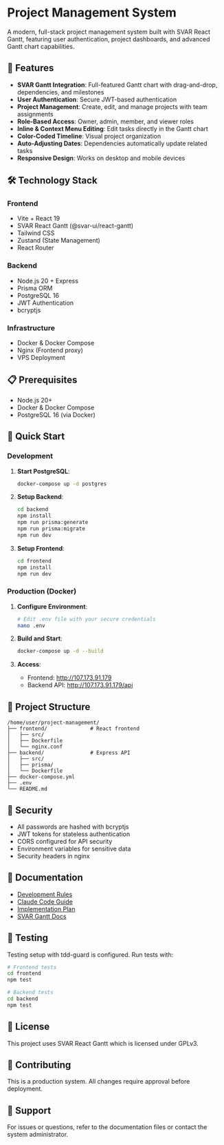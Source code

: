 # Project Management System

A modern, full-stack project management system built with SVAR React Gantt, featuring user authentication, project dashboards, and advanced Gantt chart capabilities.

## 🚀 Features

- **SVAR Gantt Integration**: Full-featured Gantt chart with drag-and-drop, dependencies, and milestones
- **User Authentication**: Secure JWT-based authentication
- **Project Management**: Create, edit, and manage projects with team assignments
- **Role-Based Access**: Owner, admin, member, and viewer roles
- **Inline & Context Menu Editing**: Edit tasks directly in the Gantt chart
- **Color-Coded Timeline**: Visual project organization
- **Auto-Adjusting Dates**: Dependencies automatically update related tasks
- **Responsive Design**: Works on desktop and mobile devices

## 🛠️ Technology Stack

### Frontend
- Vite + React 19
- SVAR React Gantt (@svar-ui/react-gantt)
- Tailwind CSS
- Zustand (State Management)
- React Router

### Backend
- Node.js 20 + Express
- Prisma ORM
- PostgreSQL 16
- JWT Authentication
- bcryptjs

### Infrastructure
- Docker & Docker Compose
- Nginx (Frontend proxy)
- VPS Deployment

## 📋 Prerequisites

- Node.js 20+
- Docker & Docker Compose
- PostgreSQL 16 (via Docker)

## 🚦 Quick Start

### Development

1. **Start PostgreSQL**:
   ```bash
   docker-compose up -d postgres
   ```

2. **Setup Backend**:
   ```bash
   cd backend
   npm install
   npm run prisma:generate
   npm run prisma:migrate
   npm run dev
   ```

3. **Setup Frontend**:
   ```bash
   cd frontend
   npm install
   npm run dev
   ```

### Production (Docker)

1. **Configure Environment**:
   ```bash
   # Edit .env file with your secure credentials
   nano .env
   ```

2. **Build and Start**:
   ```bash
   docker-compose up -d --build
   ```

3. **Access**:
   - Frontend: http://107.173.91.179
   - Backend API: http://107.173.91.179/api

## 📂 Project Structure

```
/home/user/project-management/
├── frontend/              # React frontend
│   ├── src/
│   ├── Dockerfile
│   └── nginx.conf
├── backend/               # Express API
│   ├── src/
│   ├── prisma/
│   └── Dockerfile
├── docker-compose.yml
├── .env
└── README.md
```

## 🔐 Security

- All passwords are hashed with bcryptjs
- JWT tokens for stateless authentication
- CORS configured for API security
- Environment variables for sensitive data
- Security headers in nginx

## 📖 Documentation

- [Development Rules](.cursorrules)
- [Claude Code Guide](CLAUDE.md)
- [Implementation Plan](PROJECT_PLAN.md)
- [SVAR Gantt Docs](https://svar.dev/react/gantt/)

## 🧪 Testing

Testing setup with tdd-guard is configured. Run tests with:

```bash
# Frontend tests
cd frontend
npm test

# Backend tests
cd backend
npm test
```

## 📝 License

This project uses SVAR React Gantt which is licensed under GPLv3.

## 🤝 Contributing

This is a production system. All changes require approval before deployment.

## 📧 Support

For issues or questions, refer to the documentation files or contact the system administrator.
